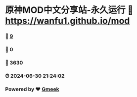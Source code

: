 # 原神MOD中文分享站-永久运行 :link: https://wanfu1.github.io/mod 
### :page_facing_up: [9](https://wanfu1.github.io/mod/tag.html) 
### :speech_balloon: 0 
### :hibiscus: 3630 
### :alarm_clock: 2024-06-30 21:24:02 
### Powered by :heart: [Gmeek](https://github.com/Meekdai/Gmeek)
